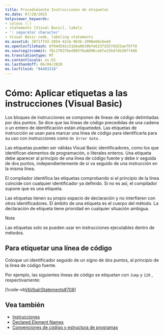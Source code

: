 ```yaml
---
title: Procedimiento Instrucciones de etiquetas
ms.date: 07/20/2015
helpviewer_keywords:
- colons (:)
- statements [Visual Basic], labels
- ': separator character'
- Visual Basic code, labeling statements
ms.assetid: 38f1ff43-2054-42cb-963b-1998e60c6ed4
ms.openlocfilehash: 8f04d592c51b6a0630bfe623fd3574555aef9ff8
ms.sourcegitcommit: f8c270376ed905f6a8896ce0fe25b4f4b38ff498
ms.translationtype: MT
ms.contentlocale: es-ES
ms.lasthandoff: 06/04/2020
ms.locfileid: "84403218"
---
```

# <a name="how-to-label-statements-visual-basic"></a>Cómo: Aplicar etiquetas a las instrucciones (Visual Basic)

Los bloques de instrucciones se componen de líneas de código delimitadas por dos puntos. Se dice que las líneas de código precedidas de una cadena o un entero de identificación están *etiquetadas*. Las etiquetas de instrucción se usan para marcar una línea de código para identificarla para su uso con instrucciones como `On Error Goto` .

Las etiquetas pueden ser válidas Visual Basic identificadores, como los que identifican elementos de programación, o literales enteros. Una etiqueta debe aparecer al principio de una línea de código fuente y debe ir seguida de dos puntos, independientemente de si va seguido de una instrucción en la misma línea.

El compilador identifica las etiquetas comprobando si el principio de la línea coincide con cualquier identificador ya definido. Si no es así, el compilador supone que es una etiqueta.

Las etiquetas tienen su propio espacio de declaración y no interfieren con otros identificadores. El ámbito de una etiqueta es el cuerpo del método. La declaración de etiqueta tiene prioridad en cualquier situación ambigua.

> [!NOTE]
> Las etiquetas solo se pueden usar en instrucciones ejecutables dentro de métodos.

## <a name="to-label-a-line-of-code"></a>Para etiquetar una línea de código

Coloque un identificador seguido de un signo de dos puntos, al principio de la línea de código fuente.

Por ejemplo, las siguientes líneas de código se etiquetan con `Jump` y `120` , respectivamente:

[!code-vb[VbVbalrStatements#708](~/samples/snippets/visualbasic/VS_Snippets_VBCSharp/VbVbalrStatements/VB/Class1.vb#708)]

## <a name="see-also"></a>Vea también

- [Instrucciones](../language-features/statements.md)
- [Declared Element Names](../language-features/declared-elements/declared-element-names.md)
- [Convenciones de código y estructura de programas](program-structure-and-code-conventions.md)
